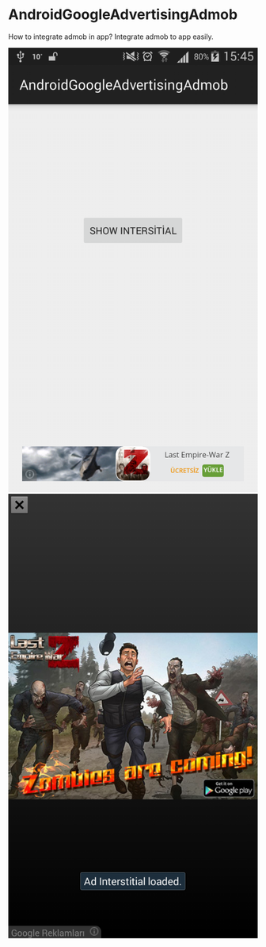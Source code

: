 # AndroidGoogleAdvertisingAdmob
How to integrate admob in app? Integrate admob to app easily.

![Alt text](https://github.com/harunkor/AndroidGoogleAdvertisingAdmob/blob/master/device-2016-02-11-154500.png?raw=true "")
![Alt text](https://github.com/harunkor/AndroidGoogleAdvertisingAdmob/blob/master/device-2016-02-11-154519.png?raw=true "")

